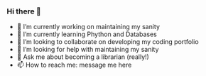 ### Hi there 👋
- 🔭 I’m currently working on maintaining my sanity
- 🌱 I’m currently learning Phython and Databases
- 👯 I’m looking to collaborate on developing my coding portfolio
- 🤔 I’m looking for help with maintaining my sanity
- 💬 Ask me about becoming a librarian (really!)
- 📫 How to reach me: message me here

<!--
**FluffyRage/FluffyRage** is a ✨ _special_ ✨ repository because its `README.md` (this file) appears on your GitHub profile.

Here are some ideas to get you started:

- 🔭 I’m currently working on maintaining my sanity
- 🌱 I’m currently learning Phython and Databases
- 👯 I’m looking to collaborate on developing my coding portfolio
- 🤔 I’m looking for help with maintaining my sanity
- 💬 Ask me about becoming a librarian (really!)
- 📫 How to reach me: message me here
- 😄 Pronouns: ...
- ⚡ Fun fact: ...
-->

